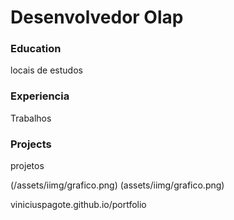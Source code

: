 # Desenvolvedor Olap

### Education
locais de estudos

### Experiencia
Trabalhos

### Projects
projetos

(/assets/iimg/grafico.png)  (assets/iimg/grafico.png)

viniciuspagote.github.io/portfolio
